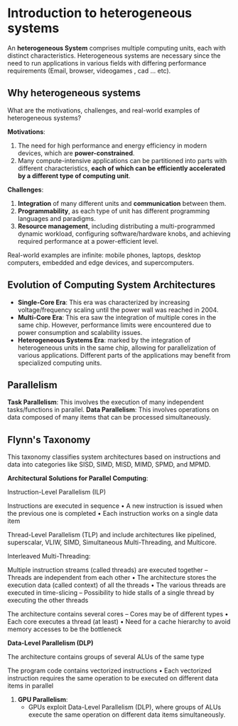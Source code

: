 
# Introduction to heterogeneous systems

An **heterogeneous System** comprises multiple computing units, each with distinct characteristics. Heterogeneous systems are necessary since the need to run applications in various fields with differing performance requirements (Email, browser, videogames , cad ... etc). 

## Why heterogeneous systems

What are the motivations, challenges, and real-world examples of heterogeneous systems?

**Motivations**:

1. The need for high performance and energy efficiency in modern devices, which are **power-constrained**.
2. Many compute-intensive applications can be partitioned into parts with different characteristics, **each of which can be efficiently accelerated by a different type of computing unit**.

**Challenges**:

1. **Integration** of many different units and **communication** between them.
2. **Programmability**, as each type of unit has different programming languages and paradigms.
3. **Resource management**, including distributing a multi-programmed dynamic workload, configuring software/hardware knobs, and achieving required performance at a power-efficient level.

Real-world examples are infinite: mobile phones, laptops, desktop computers, embedded and edge devices, and supercomputers. 

## Evolution of Computing System Architectures
    
- **Single-Core Era**: This era was characterized by increasing voltage/frequency scaling until the power wall was reached in 2004.
- **Multi-Core Era**: This era saw the integration of multiple cores in the same chip. However, performance limits were encountered due to power consumption and scalability issues.
- **Heterogeneous Systems Era**: marked by the integration of heterogeneous units in the same chip, allowing for parallelization of various applications. Different parts of the applications may benefit from specialized computing units.

## Parallelism 

**Task Parallelism**: This involves the execution of many independent tasks/functions in parallel.
**Data Parallelism**: This involves operations on data composed of many items that can be processed simultaneously.

## Flynn's Taxonomy



This taxonomy classifies system architectures based on instructions and data into categories like SISD, SIMD, MISD, MIMD, SPMD, and MPMD.

**Architectural Solutions for Parallel Computing**:

Instruction-Level Parallelism (ILP) 

Instructions are executed in sequence • A new instruction is issued when the previous one is completed • Each instruction works on a single data item

Thread-Level Parallelism (TLP) and include architectures like pipelined, superscalar, VLIW, SIMD, Simultaneous Multi-Threading, and Multicore.

 Interleaved Multi-Threading: 

Multiple instruction streams (called threads) are executed together – Threads are independent from each other • The architecture stores the execution data (called context) of all the threads • The various threads are executed in time-slicing – Possibility to hide stalls of a single thread by executing the other threads

The architecture contains several cores – Cores may be of different types • Each core executes a thread (at least) • Need for a cache hierarchy to avoid memory accesses to be the bottleneck


**Data-Level Parallelism (DLP)**

The architecture contains groups of several ALUs of the same type


The program code contains vectorized instructions • Each vectorized instruction requires the same operation to be executed on different data items in parallel




1. **GPU Parallelism**:
    - GPUs exploit Data-Level Parallelism (DLP), where groups of ALUs execute the same operation on different data items simultaneously.
